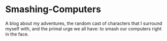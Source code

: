 Smashing-Computers
==================

A blog about my adventures, the random cast of characters that I surround myself with, and the primal urge we all have: to smash our computers right in the face. 
